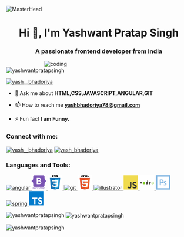 ![MasterHead](https://img.freepik.com/free-vector/application-development-banner_1325-399.jpg?w=996&t=st=1660495790~exp=1660496390~hmac=f509238a6c751776fc2a37bb1b3ae836f403d55952e7ef4a6f438ab71673c03e)
<h1 align="center">Hi 👋, I'm Yashwant Pratap Singh</h1>
<h3 align="center">A passionate frontend developer from India</h3>
<img align = "right" alt="coding" width="400"  src= "https://cdn.dribbble.com/users/1162077/screenshots/3848914/programmer.gif">

<p align="left"> <img src="https://komarev.com/ghpvc/?username=yashwantpratapsingh&label=Profile%20views&color=0e75b6&style=flat" alt="yashwantpratapsingh" /> </p>

<p align="left"> <a href="https://twitter.com/yash__bhadoriya" target="blank"><img src="https://img.shields.io/twitter/follow/yash__bhadoriya?logo=twitter&style=for-the-badge" alt="yash__bhadoriya" /></a> </p>

- 💬 Ask me about **HTML,CSS,JAVASCRIPT,ANGULAR,GIT**

- 📫 How to reach me **yashbhadoriya78@gmail.com**

- ⚡ Fun fact **I am Funny.**

<h3 align="left">Connect with me:</h3>
<p align="left">
<a href="https://twitter.com/yash__bhadoriya" target="blank"><img align="center" src="https://raw.githubusercontent.com/rahuldkjain/github-profile-readme-generator/master/src/images/icons/Social/twitter.svg" alt="yash__bhadoriya" height="30" width="40" /></a>
<a href="https://instagram.com/yash_bhadoriya" target="blank"><img align="center" src="https://raw.githubusercontent.com/rahuldkjain/github-profile-readme-generator/master/src/images/icons/Social/instagram.svg" alt="yash_bhadoriya" height="30" width="40" /></a>
</p>

<h3 align="left">Languages and Tools:</h3>
<p align="left"> <a href="https://angular.io" target="_blank" rel="noreferrer"> <img src="https://angular.io/assets/images/logos/angular/angular.svg" alt="angular" width="40" height="40"/> </a> <a href="https://getbootstrap.com" target="_blank" rel="noreferrer"> <img src="https://raw.githubusercontent.com/devicons/devicon/master/icons/bootstrap/bootstrap-plain-wordmark.svg" alt="bootstrap" width="40" height="40"/> </a> <a href="https://www.w3schools.com/css/" target="_blank" rel="noreferrer"> <img src="https://raw.githubusercontent.com/devicons/devicon/master/icons/css3/css3-original-wordmark.svg" alt="css3" width="40" height="40"/> </a> <a href="https://git-scm.com/" target="_blank" rel="noreferrer"> <img src="https://www.vectorlogo.zone/logos/git-scm/git-scm-icon.svg" alt="git" width="40" height="40"/> </a> <a href="https://www.w3.org/html/" target="_blank" rel="noreferrer"> <img src="https://raw.githubusercontent.com/devicons/devicon/master/icons/html5/html5-original-wordmark.svg" alt="html5" width="40" height="40"/> </a> <a href="https://www.adobe.com/in/products/illustrator.html" target="_blank" rel="noreferrer"> <img src="https://www.vectorlogo.zone/logos/adobe_illustrator/adobe_illustrator-icon.svg" alt="illustrator" width="40" height="40"/> </a> <a href="https://developer.mozilla.org/en-US/docs/Web/JavaScript" target="_blank" rel="noreferrer"> <img src="https://raw.githubusercontent.com/devicons/devicon/master/icons/javascript/javascript-original.svg" alt="javascript" width="40" height="40"/> </a> <a href="https://nodejs.org" target="_blank" rel="noreferrer"> <img src="https://raw.githubusercontent.com/devicons/devicon/master/icons/nodejs/nodejs-original-wordmark.svg" alt="nodejs" width="40" height="40"/> </a> <a href="https://www.photoshop.com/en" target="_blank" rel="noreferrer"> <img src="https://raw.githubusercontent.com/devicons/devicon/master/icons/photoshop/photoshop-line.svg" alt="photoshop" width="40" height="40"/> </a> <a href="https://spring.io/" target="_blank" rel="noreferrer"> <img src="https://www.vectorlogo.zone/logos/springio/springio-icon.svg" alt="spring" width="40" height="40"/> </a> <a href="https://www.typescriptlang.org/" target="_blank" rel="noreferrer"> <img src="https://raw.githubusercontent.com/devicons/devicon/master/icons/typescript/typescript-original.svg" alt="typescript" width="40" height="40"/> </a> </p>

<p><img align="left" src="https://github-readme-stats.vercel.app/api/top-langs?username=yashwantpratapsingh&show_icons=true&locale=en&layout=compact" alt="yashwantpratapsingh" /></p>

<p>&nbsp;<img align="center" src="https://github-readme-stats.vercel.app/api?username=yashwantpratapsingh&show_icons=true&locale=en" alt="yashwantpratapsingh" /></p>

<p><img align="center" src="https://github-readme-streak-stats.herokuapp.com/?user=yashwantpratapsingh&" alt="yashwantpratapsingh" /></p>
